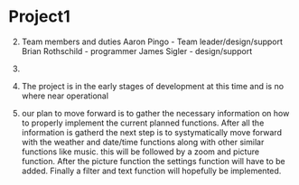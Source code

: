 # Project1


2) Team members and duties
  Aaron Pingo - Team leader/design/support
  Brian Rothschild - programmer 
  James Sigler - design/support
  
  3)
  
  
  4) The project is in the early stages of development at this time and is no where near operational
  
  5) our plan to move forward is to gather the necessary information on how to properly implement the current planned functions. After all      the information is gatherd the next step is to systymatically move forward with the weather and date/time functions along with other        similar functions like music. this will be followed by a zoom and picture function. After the picture function the settings function        will have to be added. Finally a filter and text function will hopefully be implemented.
